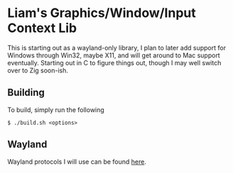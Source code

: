 # Liam's Graphics/Window/Input Context Lib

This is starting out as a wayland-only library, I plan to later add support for Windows through Win32, maybe X11, and will get around to Mac support eventually. Starting out in C to figure things out, though I may well switch over to Zig soon-ish.

## Building

To build, simply run the following

```shell
$ ./build.sh <options>
```

## Wayland

Wayland protocols I will use can be found [here](https://cgit.freedesktop.org/wayland/wayland-protocols/tree/stable).

